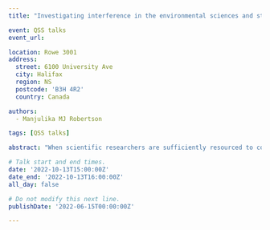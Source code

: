 ```yaml
---
title: "Investigating interference in the environmental sciences and studies in Canada"

event: QSS talks
event_url:

location: Rowe 3001
address:
  street: 6100 University Ave
  city: Halifax
  region: NS
  postcode: 'B3H 4R2'
  country: Canada

authors:
  - Manjulika MJ Robertson

tags: [QSS talks]

abstract: "When scientific researchers are sufficiently resourced to conduct their research and communicate their findings, the knowledge produced can underpin technology and policy outcomes related to the environment and society. However, interference with the research process and knowledge exchange of results has been observed in several countries, particularly for environmental researchers. This study reviews the history of interference in science in Canada and offers a definition of the term “interference in science”. To understand the prevalence and impacts of interference, researchers in the environmental studies and sciences in Canada were surveyed. The results indicate that these researchers seem overall better able to conduct and communicate their work than in the past decade, however, the high prevalence of ongoing interference remains a cause for concern. Considering the potentially severe consequences of interference for researchers’ well-being, science communication, and democratic governance, I recommend solutions to limit interference and improve knowledge exchange."

# Talk start and end times.
date: '2022-10-13T15:00:00Z'
date_end: '2022-10-13T16:00:00Z'
all_day: false

# Do not modify this next line.
publishDate: '2022-06-15T00:00:00Z'

---
```

